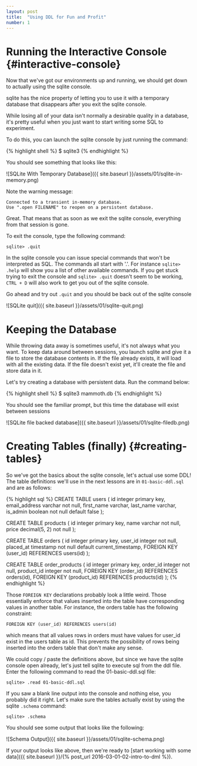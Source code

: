 ```yaml
---
layout: post
title:  "Using DDL for Fun and Profit"
number: 1
---
```


# Running the Interactive Console {#interactive-console}

Now that we've got our environments up and running, we should get down to actually using the sqlite console. 

sqlite has the nice property of letting you to use it with a temporary database that disappears after you exit the sqlite console. 

While losing all of your data isn't normally a desirable quality in a database, it's pretty useful when you just want to start writing some SQL to experiment. 

To do this, you can launch the sqlite console by just running the command:

{% highlight shell %}
$ sqlite3
{% endhighlight %}

You should see something that looks like this:

![SQLite With Temporary Database]({{ site.baseurl }}/assets/01/sqlite-in-memory.png)

Note the warning message:

    Connected to a transient in-memory database.
    Use ".open FILENAME" to reopen on a persistent database.

Great. That means that as soon as we exit the sqlite console, everything from that session is gone.

To exit the console, type the following command:

    sqlite> .quit

In the sqlite console you can issue special commands that won't be interpreted as SQL. The commands all start with '.'. For instance `sqlite> .help` will show you a list of other available commands. If you get stuck trying to exit the console and `sqlite> .quit` doesn't seem to be working, `CTRL + D` will also work to get you out of the sqlite console.

Go ahead and try out `.quit` and you should be back out of the sqlite console

![SQLite quit]({{ site.baseurl }}/assets/01/sqlite-quit.png)

# Keeping the Database
While throwing data away is sometimes useful, it's not always what you want. To keep data around between sessions, you launch sqlite and give it a file to store the database contents in. If the file already exists, it will load with all the existing data. If the file doesn't exist yet, it'll create the file and store data in it.

Let's try creating a database with persistent data. Run the command below:

{% highlight shell %}
$ sqlite3 mammoth.db
{% endhighlight %}

You should see the familiar prompt, but this time the database will exist between sessions

![SQLite file backed database]({{ site.baseurl }}/assets/01/sqlite-filedb.png)


# Creating Tables (finally) {#creating-tables}
So we've got the basics about the sqlite console, let's actual use some DDL! The table definitions we'll use in the next lessons are in `01-basic-ddl.sql` and are as follows:

{% highlight sql %}
CREATE TABLE users (
    id integer primary key,
    email_address varchar not null,
    first_name varchar,
    last_name varchar,
    is_admin boolean not null default false
);

CREATE TABLE products (
    id integer primary key,
    name varchar not null,
    price decimal(5, 2) not null
);

CREATE TABLE orders (
    id integer primary key,
    user_id integer not null,
    placed_at timestamp not null default current_timestamp,
    FOREIGN KEY (user_id) REFERENCES users(id)
);

CREATE TABLE order_products (
    id integer primary key,
    order_id integer not null,
    product_id integer not null,
    FOREIGN KEY (order_id) REFERENCES orders(id),
    FOREIGN KEY (product_id) REFERENCES products(id)
);
{% endhighlight %}

Those `FOREIGN KEY` declarations probably look a little weird. Those essentially enforce that values inserted into the table have corresponding values in another table. For instance, the orders table has the following constraint:

    FOREIGN KEY (user_id) REFERENCES users(id)

which means that all values rows in orders must have values for user_id exist in the users table as id. This prevents the possibility of rows being inserted into the orders table that don't make any sense.

We could copy / paste the definitions above, but since we have the sqlite console open already, let's just tell sqlite to execute sql from the ddl file. Enter the following command to read the 01-basic-ddl.sql file:

    sqlite> .read 01-basic-ddl.sql

If you saw a blank line output into the console and nothing else, you probably did it right. Let's make sure the tables actually exist by using the sqlite `.schema` command:

    sqlite> .schema

You should see some output that looks like the following:

![Schema Output]({{ site.baseurl }}/assets/01/sqlite-schema.png)

If your output looks like above, then we're ready to [start working with some data]({{ site.baseurl }}/{% post_url 2016-03-01-02-intro-to-dml %}).

